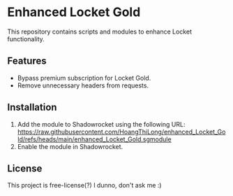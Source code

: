 # Enhanced Locket Gold

This repository contains scripts and modules to enhance Locket functionality.

## Features
- Bypass premium subscription for Locket Gold.
- Remove unnecessary headers from requests.

## Installation
1. Add the module to Shadowrocket using the following URL: https://raw.githubusercontent.com/HoangThiLong/enhanced_Locket_Gold/refs/heads/main/enhanced_Locket_Gold.sgmodule
2. Enable the module in Shadowrocket.
## License
This project is free-license(?) I dunno, don't ask me :)
